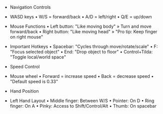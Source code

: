 * Navigation Controls
 - WASD keys
   • W/S = forward/back
   • A/D = left/right
   • Q/E = up/down
 
 - Mouse Functions
   • Left button: "Like moving body"
     » Turn and move forward/back
   • Right button: "Like moving head"
     » "Pro tip: Keep finger on right mouse"
   
 - Important Hotkeys
   • Spacebar: "Cycles through move/rotate/scale"
   • F: "Focus selected object"
   • End: "Drop object to floor"
   • Control+Tilda: "Toggle local/world space"

* Speed Control
 - Mouse wheel
   • Forward = increase speed
   • Back = decrease speed
   • "Default speed is 0.33"

* Hand Position
 - Left Hand Layout
   • Middle finger: Between W/S
   • Pointer: On D
   • Ring finger: On A
   • Pinky: Access to Shift/Control/Alt
   • Thumb: On spacebar